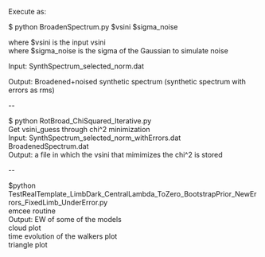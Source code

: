 Execute as:<br />

$ python BroadenSpectrum.py $vsini $sigma_noise

where $vsini is the input vsini<br />
where $sigma_noise is the sigma of the Gaussian to simulate noise<br />

Input: SynthSpectrum_selected_norm.dat

Output: Broadened+noised synthetic spectrum (synthetic spectrum with errors as rms)

-- <br />

$ python RotBroad_ChiSquared_Iterative.py <br />
Get vsini_guess through chi^2 minimization<br />
Input: SynthSpectrum_selected_norm_withErrors.dat<br />
       BroadenedSpectrum.dat<br />
Output: a file in which the vsini that mimimizes the chi^2 is stored <br />

-- <br />

$python TestRealTemplate_LimbDark_CentralLambda_ToZero_BootstrapPrior_NewErrors_FixedLimb_UnderError.py<br />
emcee routine<br />
Output: EW of some of the models<br />
        cloud plot<br />
        time evolution of the walkers plot<br />
        triangle plot<br />


